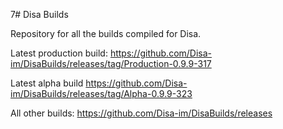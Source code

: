 7# Disa Builds

Repository for all the builds compiled for Disa.

Latest production build: https://github.com/Disa-im/DisaBuilds/releases/tag/Production-0.9.9-317

Latest alpha build https://github.com/Disa-im/DisaBuilds/releases/tag/Alpha-0.9.9-323

All other builds: https://github.com/Disa-im/DisaBuilds/releases
